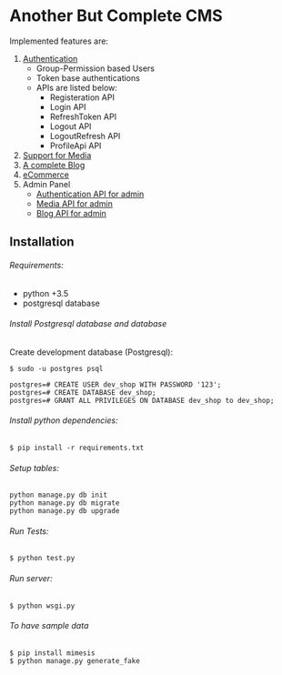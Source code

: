 # Another But Complete CMS

Implemented features are:

1. [Authentication](https://github.com/Boghche/Boghche/tree/master/web/core/auth)
	* Group-Permission based Users
	* Token base authentications
	* APIs are listed below:
		* Registeration API
		* Login API
		* RefreshToken API
		* Logout API
		* LogoutRefresh API
		* ProfileApi API
2. [Support for Media](https://github.com/Boghche/Boghche/tree/master/web/core/media)
3. [A complete Blog](https://github.com/Boghche/Boghche/tree/master/web/apps/blog)
3. [eCommerce](https://github.com/Boghche/Boghche/tree/master/web/apps/ecommerce)
3. Admin Panel
	* [Authentication API for admin](https://github.com/Boghche/Boghche/tree/master/web/core/panel/views/AUTHDOC.md)
	* [Media API for admin](https://github.com/Boghche/Boghche/tree/master/web/core/panel/views/MEDIADOC.md)
	* [Blog API for admin](https://github.com/Boghche/Boghche/tree/master/web/core/panel/views/BLOGDOC.md)

## Installation

###### Requirements:

* python +3.5
* postgresql database

###### Install Postgresql database and database

Create development database (Postgresql):
```
$ sudo -u postgres psql

postgres=# CREATE USER dev_shop WITH PASSWORD '123';
postgres=# CREATE DATABASE dev_shop;
postgres=# GRANT ALL PRIVILEGES ON DATABASE dev_shop to dev_shop;
```

###### Install python dependencies:

```
$ pip install -r requirements.txt
```

###### Setup tables:
```
python manage.py db init
python manage.py db migrate
python manage.py db upgrade
```

###### Run Tests:

```
$ python test.py
```

###### Run server:

```
$ python wsgi.py
```

###### To have sample data

```
$ pip install mimesis
$ python manage.py generate_fake
```